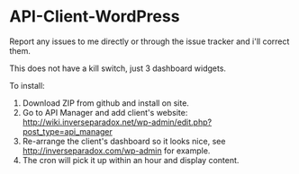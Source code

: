 API-Client-WordPress
====================

Report any issues to me directly or through the issue tracker and i'll correct them. 

This does not have a kill switch, just 3 dashboard widgets.

To install:

1. Download ZIP from github and install on site.
2. Go to API Manager and add client's website: http://wiki.inverseparadox.net/wp-admin/edit.php?post_type=api_manager
3. Re-arrange the client's dashboard so it looks nice, see http://inverseparadox.com/wp-admin for example.
4. The cron will pick it up within an hour and display content.
